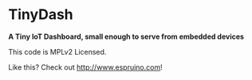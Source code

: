 TinyDash
========

**A Tiny IoT Dashboard, small enough to serve from embedded devices**

This code is MPLv2 Licensed.

Like this? Check out http://www.espruino.com!
